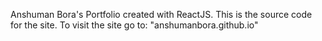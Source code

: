 Anshuman Bora's Portfolio created with ReactJS.
This is the source code for the site.
To visit the site go to: "anshumanbora.github.io"